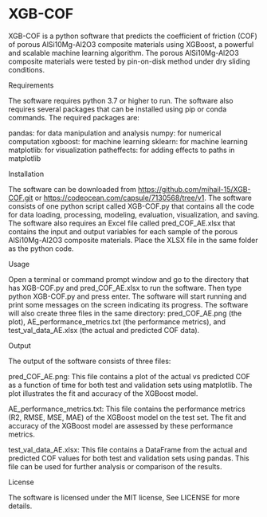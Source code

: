 # XGB-COF

XGB-COF is a python software that predicts the coefficient of friction (COF) of porous AlSi10Mg-Al2O3 composite materials using XGBoost, a powerful and scalable machine learning algorithm. The porous AlSi10Mg-Al2O3 composite materials were tested by pin-on-disk method under dry sliding conditions.

Requirements

The software requires python 3.7 or higher to run. The software also requires several packages that can be installed using pip or conda commands. The required packages are:

pandas: for data manipulation and analysis
numpy: for numerical computation
xgboost: for machine learning
sklearn: for machine learning
matplotlib: for visualization
patheffects: for adding effects to paths in matplotlib


Installation

The software can be downloaded from https://github.com/mihail-15/XGB-COF.git or https://codeocean.com/capsule/7130568/tree/v1. The software consists of one python script called XGB-COF.py that contains all the code for data loading, processing, modeling, evaluation, visualization, and saving. The software also requires an Excel file called pred_COF_AE.xlsx that contains the input and output variables for each sample of the porous AlSi10Mg-Al2O3 composite materials. Place the XLSX file in the same folder as the python code.

Usage

Open a terminal or command prompt window and go to the directory that has XGB-COF.py and pred_COF_AE.xlsx to run the software. Then type python XGB-COF.py and press enter. The software will start running and print some messages on the screen indicating its progress. The software will also create three files in the same directory: pred_COF_AE.png (the plot), AE_performance_metrics.txt (the performance metrics), and test_val_data_AE.xlsx (the actual and predicted COF data).

Output

The output of the software consists of three files:

pred_COF_AE.png: This file contains a plot of the actual vs predicted COF as a function of time for both test and validation sets using matplotlib. The plot illustrates the fit and accuracy of the XGBoost model.

AE_performance_metrics.txt: This file contains the performance metrics (R2, RMSE, MSE, MAE) of the XGBoost model on the test set. The fit and accuracy of the XGBoost model are assessed by these performance metrics.

test_val_data_AE.xlsx: This file contains a DataFrame from the actual and predicted COF values for both test and validation sets using pandas. This file can be used for further analysis or comparison of the results.

License

The software is licensed under the MIT license, See LICENSE for more details.
